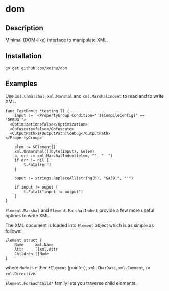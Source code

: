 # dom

## Description

Minimal (DOM-like) interface to manipulate XML.

## Installation

```
go get github.com/xoinu/dom
```

## Examples

Use `xml.Unmarshal`, `xml.Marshal` and `xml.MarshalIndent` to read and to write XML.

```
func TestDom(t *testing.T) {
	input := `<PropertyGroup Condition="'$(CompileConfig)' == 'DEBUG'">
  <Optimization>false</Optimization>
  <Obfuscate>false</Obfuscate>
  <OutputPath>$(OutputPath)\debug</OutputPath>
</PropertyGroup>`

	elem := &Element{}
	xml.Unmarshal([]byte(input), &elem)
	b, err := xml.MarshalIndent(elem, "", "  ")
	if err != nil {
		t.Fatal(err)
	}

	ouput := strings.ReplaceAll(string(b), "&#39;", "'")

	if input != ouput {
		t.Fatal("input != output")
	}
}
```

`Element.Marshal` and `Element.MarshalIndent` provide a few more useful options to write XML.

The XML document is loaded into `Element` object which is as simple as follows:

```
Element struct {
    Name     xml.Name
    Attr     []xml.Attr
    Children []Node
}
```

where `Node` is either `*Element` (pointer), `xml.CharData`, `xml.Comment`, or `xml.Directive`.

`Element.ForEachChild*` family lets you traverse child elements.
